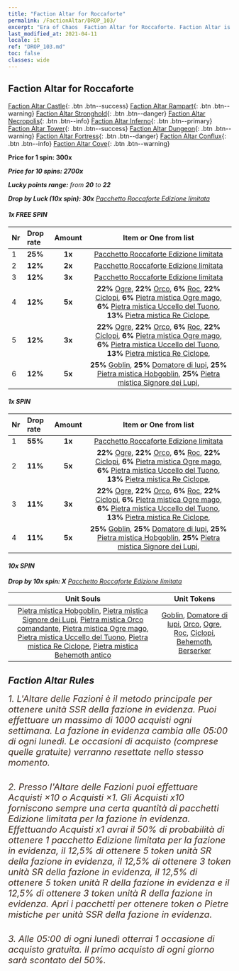 ```yaml
---
title: "Faction Altar for Roccaforte"
permalink: /FactionAltar/DROP_103/
excerpt: "Era of Chaos  Faction Altar for Roccaforte. Faction Altar is the primary method for obtaining SSR units from the popular faction. Limited to 1,000 purchases each week. The popular faction changes at 05:00 every Monday. Purchase attempts and free purchase attempts will also reset then."
last_modified_at: 2021-04-11
locale: it
ref: "DROP_103.md"
toc: false
classes: wide
---
```


##  Faction Altar for **Roccaforte**

  [Faction Altar Castle](/it/FactionAltar/DROP_101/){: .btn .btn--success} [Faction Altar Rampart](/it/FactionAltar/DROP_102/){: .btn .btn--warning} [Faction Altar Stronghold](/it/FactionAltar/DROP_103/){: .btn .btn--danger} [Faction Altar Necropolis](/it/FactionAltar/DROP_104/){: .btn .btn--info} [Faction Altar Inferno](/it/FactionAltar/DROP_105/){: .btn .btn--primary} [Faction Altar Tower](/it/FactionAltar/DROP_106/){: .btn .btn--success} [Faction Altar Dungeon](/it/FactionAltar/DROP_107/){: .btn .btn--warning} [Faction Altar Fortress](/it/FactionAltar/DROP_108/){: .btn .btn--danger} [Faction Altar Conflux](/it/FactionAltar/DROP_109/){: .btn .btn--info} [Faction Altar Cove](/it/FactionAltar/DROP_112/){: .btn .btn--warning} 

  **Price for 1 spin: 300x** <i class="fas fa-gem"/>

  **Price for 10 spins: 2700x** <i class="fas fa-gem"/>

  **Lucky points range:** from **20** to **22**

  **Drop by Luck (10x spin): 30x** [Pacchetto Roccaforte Edizione limitata](/it/Items/con_2103/)

####  1x FREE SPIN 

  |    Nr    |  Drop rate  |  Amount   |   Item or One from list  |
  |:---------|:------------|:---------:|:------------------------:|
  | 1 | **25%** | **1x** | [Pacchetto Roccaforte Edizione limitata](/it/Items/con_2103/) |
  | 2 | **12%** | **2x** | [Pacchetto Roccaforte Edizione limitata](/it/Items/con_2103/) |
  | 3 | **12%** | **3x** | [Pacchetto Roccaforte Edizione limitata](/it/Items/con_2103/) |
  | 4 | **12%** | **5x** |  **22%** [Ogre](/it/Items/unt_220/),  **22%** [Orco](/it/Items/unt_219/),  **6%** [Roc](/it/Items/unt_221/),  **22%** [Ciclopi](/it/Items/unt_222/),  **6%** [Pietra mistica Ogre mago](/it/Items/unt_308/),  **6%** [Pietra mistica Uccello del Tuono](/it/Items/unt_309/),  **13%** [Pietra mistica Re Ciclope](/it/Items/unt_310/),  |
  | 5 | **12%** | **3x** |  **22%** [Ogre](/it/Items/unt_220/),  **22%** [Orco](/it/Items/unt_219/),  **6%** [Roc](/it/Items/unt_221/),  **22%** [Ciclopi](/it/Items/unt_222/),  **6%** [Pietra mistica Ogre mago](/it/Items/unt_308/),  **6%** [Pietra mistica Uccello del Tuono](/it/Items/unt_309/),  **13%** [Pietra mistica Re Ciclope](/it/Items/unt_310/),  |
  | 6 | **12%** | **5x** |  **25%** [Goblin](/it/Items/unt_217/),  **25%** [Domatore di lupi](/it/Items/unt_218/),  **25%** [Pietra mistica Hobgoblin](/it/Items/unt_305/),  **25%** [Pietra mistica Signore dei Lupi](/it/Items/unt_306/),  |


####  1x SPIN 

  |    Nr    |  Drop rate  |  Amount   |   Item or One from list  |
  |:---------|:------------|:---------:|:------------------------:|
  | 1 | **55%** | **1x** | [Pacchetto Roccaforte Edizione limitata](/it/Items/con_2103/) |
  | 2 | **11%** | **5x** |  **22%** [Ogre](/it/Items/unt_220/),  **22%** [Orco](/it/Items/unt_219/),  **6%** [Roc](/it/Items/unt_221/),  **22%** [Ciclopi](/it/Items/unt_222/),  **6%** [Pietra mistica Ogre mago](/it/Items/unt_308/),  **6%** [Pietra mistica Uccello del Tuono](/it/Items/unt_309/),  **13%** [Pietra mistica Re Ciclope](/it/Items/unt_310/),  |
  | 3 | **11%** | **3x** |  **22%** [Ogre](/it/Items/unt_220/),  **22%** [Orco](/it/Items/unt_219/),  **6%** [Roc](/it/Items/unt_221/),  **22%** [Ciclopi](/it/Items/unt_222/),  **6%** [Pietra mistica Ogre mago](/it/Items/unt_308/),  **6%** [Pietra mistica Uccello del Tuono](/it/Items/unt_309/),  **13%** [Pietra mistica Re Ciclope](/it/Items/unt_310/),  |
  | 4 | **11%** | **5x** |  **25%** [Goblin](/it/Items/unt_217/),  **25%** [Domatore di lupi](/it/Items/unt_218/),  **25%** [Pietra mistica Hobgoblin](/it/Items/unt_305/),  **25%** [Pietra mistica Signore dei Lupi](/it/Items/unt_306/),  |


####  10x SPIN 

  **Drop by 10x spin: X** [Pacchetto Roccaforte Edizione limitata](/it/Items/con_2103/)

  |    Unit Souls    |  Unit Tokens  |
  |:----------------:|:-------------:|
  | [Pietra mistica Hobgoblin](/it/Items/unt_305/), [Pietra mistica Signore dei Lupi](/it/Items/unt_306/), [Pietra mistica Orco comandante](/it/Items/unt_307/), [Pietra mistica Ogre mago](/it/Items/unt_308/), [Pietra mistica Uccello del Tuono](/it/Items/unt_309/), [Pietra mistica Re Ciclope](/it/Items/unt_310/), [Pietra mistica Behemoth antico](/it/Items/unt_311/) | [Goblin](/it/Items/unt_217/), [Domatore di lupi](/it/Items/unt_218/), [Orco](/it/Items/unt_219/), [Ogre](/it/Items/unt_220/), [Roc](/it/Items/unt_221/), [Ciclopi](/it/Items/unt_222/), [Behemoth](/it/Items/unt_223/), [Berserker](/it/Items/unt_224/) |



## Faction Altar Rules

  <span style="color: #3c2a1e;font-size:20px">1. L'Altare delle Fazioni è il metodo principale per ottenere unità SSR della fazione in evidenza. Puoi effettuare un massimo di 1000 acquisti ogni settimana. La fazione in evidenza cambia alle 05:00 di ogni lunedì. Le occasioni di acquisto (comprese quelle gratuite) verranno resettate nello stesso momento.</span><br/>

<br/>  <span style="color: #3c2a1e;font-size:20px">2. Presso l'Altare delle Fazioni puoi effettuare Acquisti ×10 o Acquisti ×1. Gli Acquisti x10 forniscono sempre una certa quantità di pacchetti Edizione limitata per la fazione in evidenza. Effettuando Acquisti x1 avrai il 50% di probabilità di ottenere 1 pacchetto Edizione limitata per la fazione in evidenza, il 12,5% di ottenere 5 token unità SR della fazione in evidenza, il 12,5% di ottenere 3 token unità SR della fazione in evidenza, il 12,5% di ottenere 5 token unità R della fazione in evidenza e il 12,5% di ottenere 3 token unità R della fazione in evidenza. Apri i pacchetti per ottenere token o Pietre mistiche per unità SSR della fazione in evidenza.</span>

<br/>  <span style="color: #3c2a1e;font-size:20px">3. Alle 05:00 di ogni lunedì otterrai 1 occasione di acquisto gratuita. Il primo acquisto di ogni giorno sarà scontato del 50%.</span><br/>

<br/>